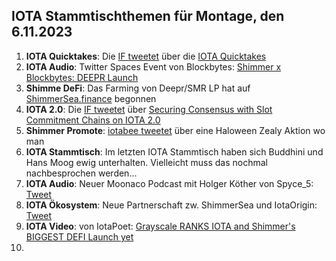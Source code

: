 ## IOTA Stammtischthemen für Montage, den 6.11.2023

1. **IOTA Quicktakes**: Die [IF tweetet]() über die [IOTA Quicktakes]()
2. **IOTA Audio**: Twitter Spaces Event von Blockbytes: [Shimmer x Blockbytes: DEEPR Launch](https://x.com/blockbytescom/status/1718998587571310893?s=20)
3. **Shimme DeFi**: Das Farming von Deepr/SMR LP hat auf [ShimmerSea.finance](https://shimmersea.finance/liquidity/pool/0xd56c46dde3079bb7799826c6bff217665206100b) begonnen
4. **IOTA 2.0**: Die [IF tweetet](https://x.com/iota/status/1719021403868193113?s=20) über [Securing Consensus with Slot Commitment Chains on IOTA 2.0](https://www.youtube.com/watch?v=obTv3bbB9NQ)
5. **Shimmer Promote**: [iotabee tweetet](https://x.com/iotabee/status/1719258172999746042?s=20) über eine Haloween  Zealy Aktion wo man
6. **IOTA Stammtisch**: Im letzten IOTA Stammtisch haben sich Buddhini und Hans Moog ewig unterhalten. Vielleicht muss das nochmal nachbesprochen werden...
7. **IOTA Audio**: Neuer Moonaco Podcast mit Holger Köther von Spyce_5: [Tweet](https://x.com/MoonacoPodcast/status/1719405918784266361?s=20)
8. **IOTA Ökosystem**: Neue Partnerschaft zw. ShimmerSea und IotaOrigin: [Tweet](https://x.com/ShimmerSeaDEX/status/1719346013138284746?s=20)
9. **IOTA Video**: von IotaPoet: [Grayscale RANKS IOTA and Shimmer's BIGGEST DEFI Launch yet](https://www.youtube.com/watch?v=XIDeQ1nk1aw)
10. 
